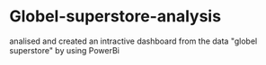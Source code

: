 # Globel-superstore-analysis
analised and created an intractive dashboard from the data "globel superstore" by  using PowerBi
